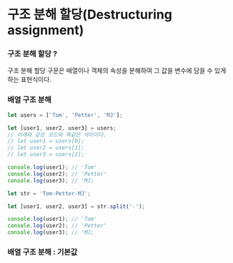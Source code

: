 구조 분해 할당(Destructuring assignment)
=============

### 구조 분해 할당 ?
구조 분해 할당 구문은 배열이나 객체의 속성을 분해하여 그 값을 변수에 담을 수 있게 하는 표현식이다.   

### 배열 구조 분해
```javascript
let users = ['Tom', 'Petter', 'MJ'];

let [user1, user2, user3] = users;
// 아래와 같은 코드와 똑같은 의미이다.
// let user1 = users[0];
// let user2 = users[1];
// let user3 = users[2];

console.log(user1); // 'Tom'
console.log(user2); // 'Petter'
console.log(user3); // 'MJ;

let str = 'Tom-Petter-MJ';

let [user1, user2, user3] = str.split('-');

console.log(user1); // 'Tom'
console.log(user2); // 'Petter'
console.log(user3); // 'MJ;
```

### 배열 구조 분해 : 기본값